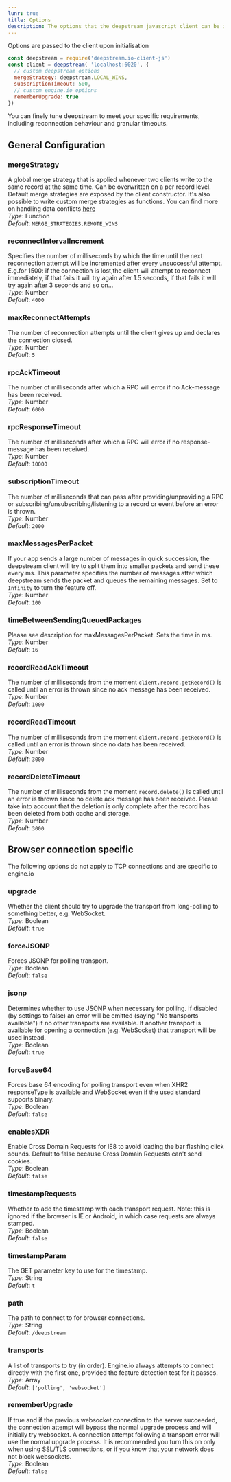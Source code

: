 ```yaml
---
lunr: true
title: Options
description: The options that the deepstream javascript client can be initialized with
---
```


Options are passed to the client upon initialisation

```javascript
const deepstream = require('deepstream.io-client-js')
const client = deepstream( 'localhost:6020', {
  // custom deepstream options
  mergeStrategy: deepstream.LOCAL_WINS,
  subscriptionTimeout: 500,
  // custom engine.io options
  rememberUpgrade: true
})
```

You can finely tune deepstream to meet your specific requirements, including reconnection behaviour and granular timeouts.

## General Configuration

### mergeStrategy
A global merge strategy that is applied whenever two clients write to the same record at the same time. Can be overwritten on a per record level. Default merge strategies are exposed by the client constructor. It's also possible to write custom merge strategies as functions. You can find more on handling data conflicts [here](../../tutorials/core/handling-data-conflicts)<br>
_Type_: Function<br>
_Default_: `MERGE_STRATEGIES.REMOTE_WINS`

### reconnectIntervalIncrement
Specifies the number of milliseconds by which the time until the next reconnection attempt will be incremented after every unsuccessful attempt.<br>
E.g.for 1500: if the connection is lost,the client will attempt to reconnect immediately, if that fails it will try again after 1.5 seconds, if that fails it will try again after 3 seconds and so on...<br>
_Type_: Number<br>
_Default_: `4000`

### maxReconnectAttempts
The number of reconnection attempts until the client gives up and declares the connection closed.<br>
_Type_: Number<br>
_Default_: `5`

### rpcAckTimeout
The number of milliseconds after which a RPC will error if no Ack-message has been received.<br>
_Type_: Number<br>
_Default_: `6000`

### rpcResponseTimeout
The number of milliseconds after which a RPC will error if no response-message has been received.<br>
_Type_: Number<br>
_Default_: `10000`

### subscriptionTimeout
The number of milliseconds that can pass after providing/unproviding a RPC or subscribing/unsubscribing/listening to a record or event before an error is thrown.<br>
_Type_: Number<br>
_Default_: `2000`

### maxMessagesPerPacket
If your app sends a large number of messages in quick succession, the deepstream client will try to split them into smaller packets and send these every <timeBetweenSendingQueuedPackages>ms. This parameter specifies the number of messages after which deepstream sends the packet and queues the remaining messages. Set to `Infinity` to turn the feature off.<br>
_Type_: Number<br>
_Default_: `100`

### timeBetweenSendingQueuedPackages
Please see description for maxMessagesPerPacket. Sets the time in ms.<br>
_Type_: Number<br>
_Default_: `16`

### recordReadAckTimeout
The number of milliseconds from the moment `client.record.getRecord()` is called until an error is thrown since no ack message has been received.<br>
_Type_: Number<br>
_Default_: `1000`

### recordReadTimeout
The number of milliseconds from the moment `client.record.getRecord()` is called until an error is thrown since no data has been received.<br>
_Type_: Number<br>
_Default_: `3000`

### recordDeleteTimeout
The number of milliseconds from the moment `record.delete()` is called until an error is thrown since no delete ack message has been received. Please take into account that the deletion is only complete after the record has been deleted from both cache and storage.<br>
_Type_: Number<br>
_Default_: `3000`

## Browser connection specific

The following options do not apply to TCP connections and are specific to engine.io

### upgrade
Whether the client should try to upgrade the transport from long-polling to something better, e.g. WebSocket.<br>
_Type_: Boolean<br>
_Default_: `true`

### forceJSONP
Forces JSONP for polling transport.<br>
_Type_: Boolean<br>
_Default_: `false`

### jsonp
Determines whether to use JSONP when necessary for polling. If disabled (by settings to false) an error will be emitted (saying "No transports available") if no other transports are available. If another transport is available for opening a connection (e.g. WebSocket) that transport will be used instead.<br>
_Type_: Boolean<br>
_Default_: `true`

### forceBase64
Forces base 64 encoding for polling transport even when XHR2 responseType is available and WebSocket even if the used standard supports binary.<br>
_Type_: Boolean<br>
_Default_: `false`

### enablesXDR
Enable Cross Domain Requests for IE8 to avoid loading the bar flashing click sounds. Default to false because Cross Domain Requests can't send cookies.<br>
_Type_: Boolean<br>
_Default_: `false`

### timestampRequests
Whether to add the timestamp with each transport request. Note: this is ignored if the browser is IE or Android, in which case requests are always stamped.<br>
_Type_: Boolean<br>
_Default_: `false`

### timestampParam
The GET parameter key to use for the timestamp.<br>
_Type_: String<br>
_Default_: `t`

### path
The path to connect to for browser connections.<br>
_Type_: String<br>
_Default_: `/deepstream`

### transports
A list of transports to try (in order). Engine.io always attempts to connect directly with the first one, provided the feature detection test for it passes.<br>
_Type_: Array<br>
_Default_: `['polling', 'websocket']`

### rememberUpgrade
If true and if the previous websocket connection to the server succeeded, the connection attempt will bypass the normal upgrade process and will initially try websocket. A connection attempt following a transport error will use the normal upgrade process. It is recommended you turn this on only when using SSL/TLS connections, or if you know that your network does not block websockets.<br>
_Type_: Boolean<br>
_Default_: `false`
